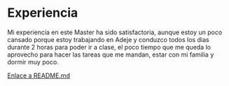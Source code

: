 # Experiencia
Mi experiencia en este Master ha sido satisfactoria, aunque estoy un poco cansado porque estoy trabajando en Adeje y conduzco todos los dias durante 2 horas para poder ir a clase, el poco tiempo que me queda lo aprovecho para hacer las tareas que me mandan, estar con mi familia y dormir muy poco.

[Enlace a README.md](https://github.com/ULL-MFP-AET-2122/aprender-markdown-manuel_curbelo_alu0100045130/blob/main/README.md)
